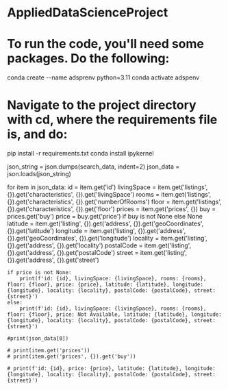 # AppliedDataScienceProject

# To run the code, you'll need some packages. Do the following:
conda create --name adsprenv python=3.11
conda activate adspenv
# Navigate to the project directory with cd, where the requirements file is, and do:
pip install -r requirements.txt
conda install ipykernel






json_string = json.dumps(search_data, indent=2)
json_data = json.loads(json_string)

for item in json_data:
    id = item.get('id')
    livingSpace = item.get('listings', {}).get('characteristics', {}).get('livingSpace')
    rooms = item.get('listings', {}).get('characteristics', {}).get('numberOfRooms')
    floor = item.get('listings', {}).get('characteristics', {}).get('floor')
    prices = item.get('prices', {})
    buy = prices.get('buy')
    price = buy.get('price') if buy is not None else None
    latitude = item.get('listing', {}).get('address', {}).get('geoCoordinates', {}).get('latitude')
    longitude = item.get('listing', {}).get('address', {}).get('geoCoordinates', {}).get('longitude')
    locality = item.get('listing', {}).get('address', {}).get('locality')
    postalCode = item.get('listing', {}).get('address', {}).get('postalCode')
    street = item.get('listing', {}).get('address', {}).get('street')

    if price is not None: 
        print(f'id: {id}, livingSpace: {livingSpace}, rooms: {rooms}, floor: {floor}, price: {price}, latitude: {latitude}, longitude: {longitude}, locality: {locality}, postalCode: {postalCode}, street: {street}')
    else: 
        print(f'id: {id}, livingSpace: {livingSpace}, rooms: {rooms}, floor: {floor}, price: Not Available, latitude: {latitude}, longitude: {longitude}, locality: {locality}, postalCode: {postalCode}, street: {street}')

    #print(json_data[0])

    # print(item.get('prices'))
    # print(item.get('prices', {}).get('buy'))

    # print(f'id: {id}, price: {price}, latitude: {latitude}, longitude: {longitude}, locality: {locality}, postalCode: {postalCode}, street: {street}')